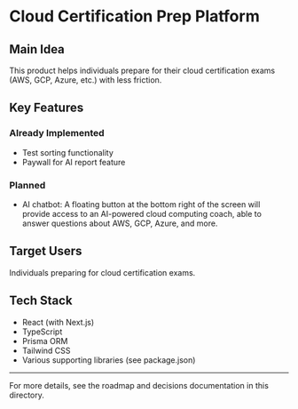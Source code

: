 # Cloud Certification Prep Platform

## Main Idea
This product helps individuals prepare for their cloud certification exams (AWS, GCP, Azure, etc.) with less friction.

## Key Features
### Already Implemented
- Test sorting functionality
- Paywall for AI report feature

### Planned
- AI chatbot: A floating button at the bottom right of the screen will provide access to an AI-powered cloud computing coach, able to answer questions about AWS, GCP, Azure, and more.

## Target Users
Individuals preparing for cloud certification exams.

## Tech Stack
- React (with Next.js)
- TypeScript
- Prisma ORM
- Tailwind CSS
- Various supporting libraries (see package.json)

---

For more details, see the roadmap and decisions documentation in this directory. 